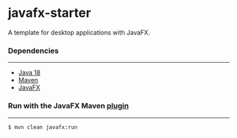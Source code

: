 # javafx-starter

A template for desktop applications with JavaFX.

### Dependencies
---

- [Java 18][1]
- [Maven][2]
- [JavaFX][3]

### Run with the JavaFX Maven [plugin][4]
---

```
$ mvn clean javafx:run
```

[1]:https://www.oracle.com/java/technologies/downloads/#java18
[2]:https://maven.apache.org
[3]:https://openjfx.io
[4]:https://github.com/openjfx/javafx-maven-plugin
